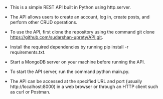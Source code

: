 - This is a simple REST API built in Python using http.server.

- The API allows users to create an account, log in, create posts, and perform other CRUD operations.

- To use the API, first clone the repository using the command git clone https://github.com/sudarshan-uprety/API.git.

- Install the required dependencies by running pip install -r requirements.txt.

- Start a MongoDB server on your machine before running the API.

- To start the API server, run the command python main.py.

- The API can be accessed at the specified URL and port (usually http://localhost:8000) in a web browser or through an HTTP client such as curl or Postman.
